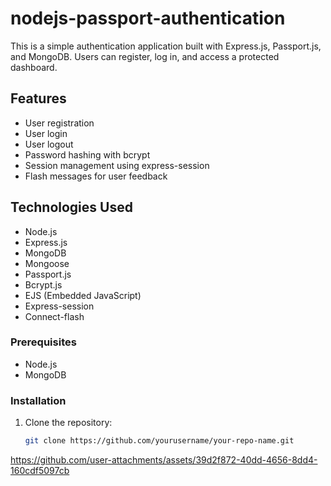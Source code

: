 # nodejs-passport-authentication

This is a simple authentication application built with Express.js, Passport.js, and MongoDB. Users can register, log in, and access a protected dashboard.

## Features

- User registration
- User login
- User logout
- Password hashing with bcrypt
- Session management using express-session
- Flash messages for user feedback

## Technologies Used

- Node.js
- Express.js
- MongoDB
- Mongoose
- Passport.js
- Bcrypt.js
- EJS (Embedded JavaScript)
- Express-session
- Connect-flash

### Prerequisites

- Node.js
- MongoDB

### Installation

1. Clone the repository:
   ```bash
   git clone https://github.com/yourusername/your-repo-name.git

https://github.com/user-attachments/assets/39d2f872-40dd-4656-8dd4-160cdf5097cb


